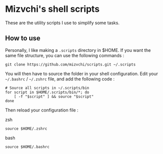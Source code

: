 # Mizvchi's shell scripts

These are the utility scripts I use to simplify some tasks.

## How to use

Personally, I like making a `.scripts` directory in $HOME.
If you want the same file structure, you can use the following commands :
```
git clone https://github.com/mizvchi/scripts.git ~/.scripts
```

You will then have to source the folder in your shell configuration.
Edit your `~/.bashrc` / `~/.zshrc` file, and add the following code :
```
# Source all scripts in ~/.scripts/bin
for script in $HOME/.scripts/bin/*; do
    [ -f "$script" ] && source "$script"
done
```

Then reload your configuration file :

zsh
```
source $HOME/.zshrc
```

bash
```
source $HOME/.bashrc
```

